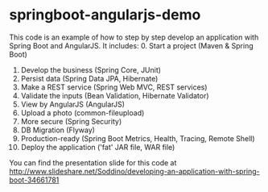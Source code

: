 springboot-angularjs-demo
=========================

This code is an example of how to step by step develop an application with Spring Boot and AngularJS. It includes:
 0. Start a project (Maven & Spring Boot)
 1. Develop the business (Spring Core, JUnit)
 2. Persist data (Spring Data JPA, Hibernate)
 3. Make a REST service (Spring Web MVC, REST services)
 4. Validate the inputs (Bean Validation, Hibernate Validator)
 5. View by AngularJS (AngularJS)
 6. Upload a photo (common-fileupload)
 7. More secure (Spring Security)
 8. DB Migration (Flyway)
 9. Production-ready (Spring Boot Metrics, Health, Tracing, Remote Shell)
 10. Deploy the application ('fat' JAR file, WAR file)

You can find the presentation slide for this code at http://www.slideshare.net/Soddino/developing-an-application-with-spring-boot-34661781

